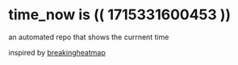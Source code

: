# time_now is (( 1715331600453 ))

an automated repo that shows the currnent time

inspired by [breakingheatmap](https://github.com/breakingheatmap/breakingheatmap)